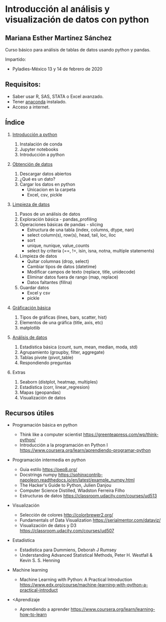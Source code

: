 # Introducción al análisis y visualización de datos con python
## Mariana Esther Martínez Sánchez

Curso básico para análisis de tablas de datos usando python y pandas.

Impartido: 
* Pyladies-México 13 y 14 de febrero de 2020

## Requisitos:
* Saber usar R, SAS, STATA o Excel avanzado.
* Tener [anaconda](https://www.anaconda.com/distribution/) instalado.
* Acceso a internet.

## Índice

1. [Introducción a python](./CP-Introduccion.ipynb)
    1. Instalación de conda
    2. Jupyter notebooks
    3. Introducción a python

2. [Obtención de datos](./CP-ObtencionLimpieza.ipynb)
    1. Descargar datos abiertos
    2. ¿Qué es un dato?
    3. Cargar los datos en python
        * Unicacion en la carpeta
        * Excel, csv, pickle

3. [Limpieza de datos](./CP-ObtencionLimpieza.ipynb)
    1. Pasos de un análisis de datos
    2. Exploración básica - pandas_profiling
    3. Operaciones básicas de pandas - slicing
        * Estructura de una tabla (index, columns, dtype, nan)
        * select column(s), row(s), head, tail, loc, iloc
        * sort
        * unique, nunique, value_counts
        * select by criteria (==, !=, isin, isna, notna, multiple statements)
    4. Limpieza de datos
        * Quitar columnas (drop, select)
        * Cambiar tipos de datos (datetime)
        * Modificar campos de texto (replace, title, unidecode)
        * Eliminar datos fuera de rango (map, replace)
        * Datos faltantes (fillna)
    5. Guardar datos
        * Excel y csv
        * pickle

4. [Gráficación básica](./CP-AnalisisGraficas.ipynb)
    1. Tipos de gráficas (lines, bars, scatter, hist)
    2. Elementos de una gráfica (title, axis, etc)
    3. matplotlib

5. [Análisis de datos](./CP-AnalisisGraficas.ipynb)
    1. Estadística básica (count, sum, mean, median, moda, std)
    2. Agrupamiento (groupby, filter, aggregate)
    3. Tablas pivote (pivot_table)
    4. Respondiendo preguntas

6. Extras
    1. Seaborn (distplot, heatmap, multiples)
    2. Estadística (corr, linear_regresion)
    3. Mapas (geopandas)
    4. Visualización de datos

## Recursos útiles
* Programación básica en python
    * Think like a computer scientist https://greenteapress.com/wp/think-python/
    * Introducción a la programación en Python I https://www.coursera.org/learn/aprendiendo-programar-python
* Programación intermedia en python
    * Guia estilo https://pep8.org/
    * Docstrings numpy https://sphinxcontrib-napoleon.readthedocs.io/en/latest/example_numpy.html
    * The Hacker's Guide to Python, Julien Danjou
    * Computer Science Distilled, Wladston Ferreira Filho
    * Estructuras de datos https://classroom.udacity.com/courses/ud513
* Visualización
    * Selección de colores http://colorbrewer2.org/
    * Fundamentals of Data Visualization https://serialmentor.com/dataviz/
    * Visualización de datos y D3  https://classroom.udacity.com/courses/ud507

* Estadística
    * Estadistica para Dummiens, Deborah J Rumsey
    * Understanding Advanced Statistical Methods,  Peter H. Westfall & Kevin S. S. Henning

* Machine learning
    * Machine Learning with Python: A Practical Introduction https://www.edx.org/course/machine-learning-with-python-a-practical-introduct

* <Aprendizaje 
    * Aprendiendo a aprender https://www.coursera.org/learn/learning-how-to-learn
